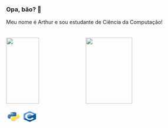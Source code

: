 ### Opa, bão? 👋
<div>
  Meu nome é Arthur e sou estudante de Ciência da Computação!
</div>

<br>
<br>

<div>
  <img height="180em" width="42%" src="https://github-readme-stats.vercel.app/api?username=oArthuco&show_icons=true&theme=calm">
  <img height="180em" width="50%" src="https://github-readme-stats.vercel.app/api/top-langs/?username=oArthuco&layout=compact&theme=calm">
</div>

<div style="display: inline_block"><br>
  <img align="center" alt="oArthuco-Python" height="30" width="40" src="https://raw.githubusercontent.com/devicons/devicon/master/icons/python/python-original.svg">
  <img align="center" alt="oArthuco-C" height="30" width="40" src="https://raw.githubusercontent.com/devicons/devicon/master/icons/c/c-original.svg">
</div>
